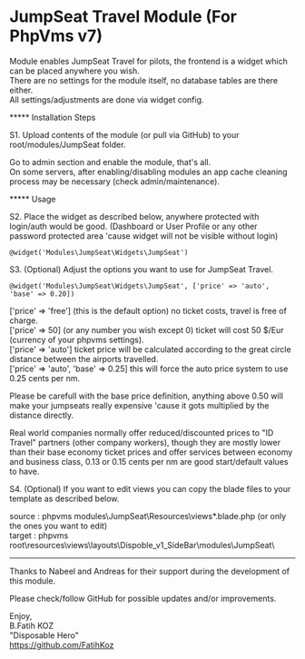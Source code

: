 # JumpSeat Travel Module (For PhpVms v7)

Module enables JumpSeat Travel for pilots, the frontend is a widget which can be placed anywhere you wish.\
There are no settings for the module itself, no database tables are there either.\
All settings/adjustments are done via widget config.

***** Installation Steps 

S1. Upload contents of the module (or pull via GitHub) to your root/modules/JumpSeat folder.

Go to admin section and enable the module, that's all.\
On some servers, after enabling/disabling modules an app cache cleaning process may be necessary (check admin/maintenance).

***** Usage

S2. Place the widget as described below, anywhere protected with login/auth would be good. (Dashboard or User Profile or any other password protected area 'cause widget will not be visible without login)

    @widget('Modules\JumpSeat\Widgets\JumpSeat')

S3. (Optional) Adjust the options you want to use for JumpSeat Travel.

    @widget('Modules\JumpSeat\Widgets\JumpSeat', ['price' => 'auto', 'base' => 0.20])

['price' => 'free'] (this is the default option) no ticket costs, travel is free of charge.\
['price' => 50] (or any number you wish except 0) ticket will cost 50 $/Eur (currency of your phpvms settings).\
['price' => 'auto'] ticket price will be calculated according to the great circle distance between the airports travelled.\
['price' => 'auto', 'base' => 0.25] this will force the auto price system to use 0.25 cents per nm.

Please be carefull with the base price definition, anything above 0.50 will make your jumpseats really expensive 'cause it gots multiplied by the distance directly.

Real world companies normally offer reduced/discounted prices to "ID Travel" partners (other company workers), though they are mostly lower than their base economy ticket prices and offer services between economy and business class, 0.13 or 0.15 cents per nm are good start/default values to have.

S4. (Optional) If you want to edit views you can copy the blade files to your template as described below.

source : phpvms modules\JumpSeat\Resources\views\*.blade.php (or only the ones you want to edit)\
target : phpvms root\resources\views\layouts\Dispoble_v1_SideBar\modules\JumpSeat\

*****

Thanks to Nabeel and Andreas for their support during the development of this module.

Please check/follow GitHub for possible updates and/or improvements.

Enjoy,\
B.Fatih KOZ\
"Disposable Hero"\
https://github.com/FatihKoz

